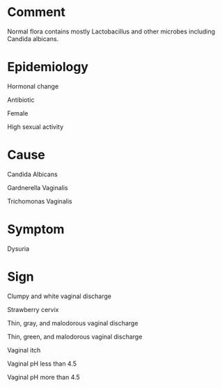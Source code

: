 # Comment

Normal flora contains mostly Lactobacillus and other microbes including Candida albicans.

# Epidemiology

Hormonal change

Antibiotic

Female

High sexual activity

# Cause

Candida Albicans

Gardnerella Vaginalis

Trichomonas Vaginalis

# Symptom

Dysuria

# Sign

Clumpy and white vaginal discharge

Strawberry cervix

Thin, gray, and malodorous vaginal discharge

Thin, green, and malodorous vaginal discharge

Vaginal itch

Vaginal pH less than 4.5

Vaginal pH more than 4.5
